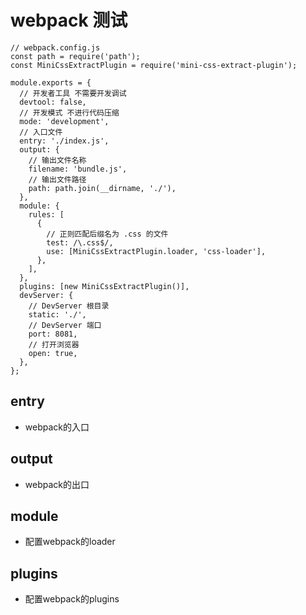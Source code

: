# webpack 测试
```
// webpack.config.js
const path = require('path');
const MiniCssExtractPlugin = require('mini-css-extract-plugin');

module.exports = {
  // 开发者工具 不需要开发调试
  devtool: false,
  // 开发模式 不进行代码压缩
  mode: 'development',
  // 入口文件
  entry: './index.js',
  output: {
    // 输出文件名称
    filename: 'bundle.js',
    // 输出文件路径
    path: path.join(__dirname, './'),
  },
  module: {
    rules: [
      {
        // 正则匹配后缀名为 .css 的文件
        test: /\.css$/,
        use: [MiniCssExtractPlugin.loader, 'css-loader'],
      },
    ],
  },
  plugins: [new MiniCssExtractPlugin()],
  devServer: {
    // DevServer 根目录
    static: './',
    // DevServer 端口
    port: 8081,
    // 打开浏览器
    open: true,
  },
};
```
## entry
+ webpack的入口

## output
+ webpack的出口

## module
+ 配置webpack的loader

## plugins
+ 配置webpack的plugins


